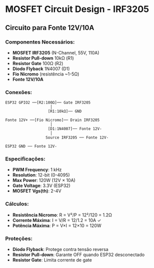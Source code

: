 # MOSFET Circuit Design - IRF3205

## Circuito para Fonte 12V/10A

### Componentes Necessários:
- **MOSFET IRF3205** (N-Channel, 55V, 110A)
- **Resistor Pull-down** 10kΩ (R1)
- **Resistor Gate** 100Ω (R2) 
- **Diodo Flyback** 1N4007 (D1)
- **Fio Nicromo** (resistência ~1-5Ω)
- **Fonte 12V/10A**

### Conexões:

```
ESP32 GPIO2 ──[R2:100Ω]── Gate IRF3205
                    │
                   [R1:10kΩ]── GND

Fonte 12V+ ──[Fio Nicromo]── Drain IRF3205
                    │
                   [D1:1N4007]── Fonte 12V-
                    │
                  Source IRF3205 ── Fonte 12V-

ESP32 GND ── Fonte 12V-
```

### Especificações:
- **PWM Frequency**: 1 kHz
- **Resolution**: 12-bit (0-4095)
- **Max Power**: 120W (12V × 10A)
- **Gate Voltage**: 3.3V (ESP32)
- **MOSFET Vgs(th)**: 2-4V

### Cálculos:
- **Resistência Nicromo**: R = V²/P = 12²/120 = 1.2Ω
- **Corrente Máxima**: I = V/R = 12/1.2 = 10A ✓
- **Potência Máxima**: P = V×I = 12×10 = 120W

### Proteções:
- **Diodo Flyback**: Protege contra tensão reversa
- **Resistor Pull-down**: Garante OFF quando ESP32 desconectado
- **Resistor Gate**: Limita corrente de gate
